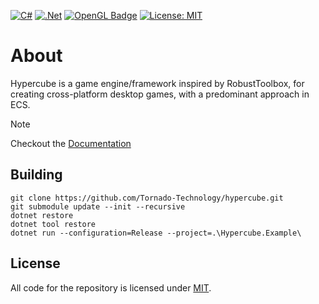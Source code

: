 [![C#](https://img.shields.io/badge/c%23-%23239120.svg?style=for-the-badge&logo=c-sharp&logoColor=white)](https://learn.microsoft.com/en-us/dotnet/csharp/)
[![.Net](https://img.shields.io/badge/.NET-5C2D91?style=for-the-badge&logo=.net&logoColor=white)](https://dotnet.microsoft.com/en-us/download)
[![OpenGL Badge](https://img.shields.io/badge/OpenGL-5586A4?logo=opengl&logoColor=white&style=for-the-badge)](https://www.opengl.org/)
[![License: MIT](https://img.shields.io/badge/License-MIT-blue.svg?style=for-the-badge)](https://opensource.org/licenses/MIT)

# About

Hypercube is a game engine/framework inspired by RobustToolbox, for creating cross-platform desktop games, with a predominant approach in ECS. 

> [!NOTE]
> Checkout the [Documentation](https://github.com/technologists-team/hypercube/wiki)

## Building
```
git clone https://github.com/Tornado-Technology/hypercube.git
git submodule update --init --recursive
dotnet restore
dotnet tool restore
dotnet run --configuration=Release --project=.\Hypercube.Example\
```

## License
All code for the repository is licensed under [MIT](https://github.com/Tornado-Technology/hypercube/blob/master/LICENSE).
